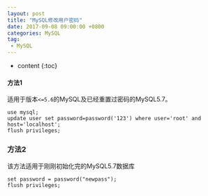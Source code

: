 ```yaml
---
layout: post
title: "MySQL修改用户密码"
date: 2017-09-08 09:00:00 +0800 
categories: MySQL
tag:
 - MySQL
---
```

* content
{:toc}

#### 方法1
适用于版本`<=5.6`的MySQL及已经重置过密码的MySQL5.7。
```
use mysql; 
update user set password=password('123') where user='root' and host='localhost'; 
flush privileges; 
```

<!-- more -->

### 方法2

该方法适用于刚刚初始化完的MySQL5.7数据库
```
set password = password("newpass");
flush privileges; 
```

